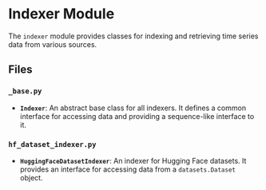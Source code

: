 # Indexer Module

The `indexer` module provides classes for indexing and retrieving time series data from various sources.

## Files

### `_base.py`

-   **`Indexer`**: An abstract base class for all indexers. It defines a common interface for accessing data and providing a sequence-like interface to it.

### `hf_dataset_indexer.py`

-   **`HuggingFaceDatasetIndexer`**: An indexer for Hugging Face datasets. It provides an interface for accessing data from a `datasets.Dataset` object.
